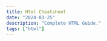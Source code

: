```yaml
---
title: Html Cheatsheet
date: "2024-03-25"
description: "Complete HTML Guide."
tags: ["html"]
---
```

